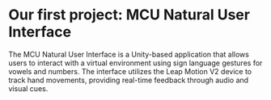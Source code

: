 # Our first project: MCU Natural User Interface

The MCU Natural User Interface is a Unity-based application that allows users to interact with a virtual environment using sign language gestures for vowels and numbers. The interface utilizes the Leap Motion V2 device to track hand movements, providing real-time feedback through audio and visual cues.
